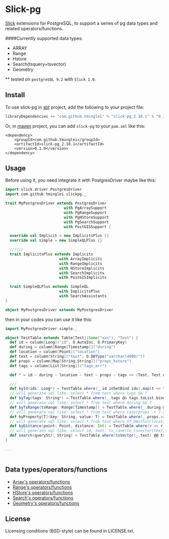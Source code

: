 Slick-pg
========
[Slick](https://github.com/slick/slick "Slick") extensions for PostgreSQL, to support a series of pg data types and related operators/functions.

####Currently supported data types:
- ARRAY
- Range
- Hstore
- Search(tsquery+tsvector)
- Geometry

** tested on `postgreSQL 9.2` with `Slick 1.0`.

Install
-------
To use slick-pg in [sbt](http://www.scala-sbt.org/ "slick-sbt") project, add the following to your project file:
```scala
libraryDependencies += "com.github.tminglei" % "slick-pg_2.10.1" % "0.1.0"
```

Or, in [maven](http://maven.apache.org/ "maven") project, you can add `slick-pg` to your `pom.xml` like this:
```
<dependency>
    <groupId>com.github.tminglei</groupId>
    <artifactId>slick-pg_2.10.1</artifactId>
    <version>0.1.0</version>
</dependency>
```

Usage
------
Before using it, you need integrate it with PostgresDriver maybe like this:
```scala
import slick.driver.PostgresDriver
import com.github.tminglei.slickpg._

trait MyPostgresDriver extends PostgresDriver
                          with PgArraySupport
                          with PgRangeSupport
                          with PgHStoreSupport
                          with PgSearchSupport
                          with PostGISSupport {

  override val Implicit = new ImplicitsPlus {}
  override val simple = new SimpleQLPlus {}

  //////
  trait ImplicitsPlus extends Implicits
                        with ArrayImplicits
                        with RangeImplicits
                        with HStoreImplicits
                        with SearchImplicits
                        with PostGISImplicits

  trait SimpleQLPlus extends SimpleQL
                        with ImplicitsPlus
                        with SearchAssistants
}

object MyPostgresDriver extends MyPostgresDriver

```

then in your codes you can use it like this:
```scala
import MyPostgresDriver.simple._

object TestTable extends Table[Test](Some("xxx"), "Test") {
  def id = column[Long]("id", O.AutoInc, O.PrimaryKey)
  def during = column[Range[Timestamp]]("during")
  def location = column[Point]("location")
  def text = column[String]("text", O.DBType("varchar(4000)"))
  def props = column[Map[String,String]]("props_hstore")
  def tags = column[List[String]]("tags_arr")

  def * = id ~ during ~ location ~ text ~ props ~ tags <> (Test, Test unapply _)

  ///
  def byId(ids: Long*) = TestTable.where(_.id inSetBind ids).map(t => t)
  // will generate sql like: select * from test where tags && ?
  def byTag(tags: String*) = TestTable.where(_.tags @& tags.toList.bind).map(t => t)
  // will generate sql like: select * from test where during && ?
  def byTsRange(tsRange: Range[Timestamp]) = TestTable.where(_.during @& tsRange.bind).map(t => t)
  // will generate sql like: select * from test where case(props -> ? as [T]) == ?
  def byProperty[T](key: String, value: T) = TestTable.where(_.props.>>[T](key.bind) === value.bind).map(t => t)
  // will generate sql like: select * from test where ST_DWithin(location, ?, ?)
  def byDistance(point: Point, distance: Int) = TestTable.where(r => r.location.dWithin(point.bind, distance.bind)).map(t => t)
  // will generate sql like: select id, text, ts_rank(to_tsvector(text), to_tsquery(?)) from test where to_tsvector(text) @@ to_tsquery(?) order by ts_rank(to_tsvector(text), to_tsquery(?))
  def search(queryStr: String) = TestTable.where(tsVector(_.text) @@ tsQuery(queryStr.bind)).map(r => (r.id, r.text, tsRank(tsVector(r.text), tsQuery(queryStr.bind)))).sortBy(_._3)
}

...
 
```

Data types/operators/functions
------------------------------
- [Array's operators/functions](https://github.com/tminglei/slick-pg/tree/master/src/main/scala/com/github/tminglei.slickpg#array "Array's operators/functions")
- [Range's operators/functions](https://github.com/tminglei/slick-pg/tree/master/src/main/scala/com/github/tminglei.slickpg#range "Range's operators/functions")
- [HStore's operators/functions](https://github.com/tminglei/slick-pg/tree/master/src/main/scala/com/github/tminglei.slickpg#hstore "HStore's operators/functions")
- [Search's operators/functions](https://github.com/tminglei/slick-pg/tree/master/src/main/scala/com/github/tminglei.slickpg#search "Search's operators/functions")
- [Geometry's operators/functions](https://github.com/tminglei/slick-pg/tree/master/src/main/scala/com/github/tminglei.slickpg#geometry "Geometry's operators/functions")


License
-------
Licensing conditions (BSD-style) can be found in LICENSE.txt.
